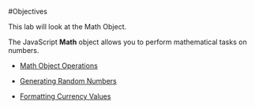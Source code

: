 #Objectives

This lab will look at the Math Object.

The JavaScript **Math** object allows you to perform mathematical tasks on numbers.

- [Math Object Operations](#/01)

- [Generating Random Numbers](#/02)

- [Formatting Currency Values](#/03)



